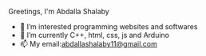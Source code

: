 Greetings, I'm Abdalla Shalaby
- 👀 I’m interested programming websites and softwares
- 🌱 I’m currently C++, html, css, js and Arduino
- 📫 My email:abdallashalaby11@gmail.com

<!---
abdallashalaby/abdallashalaby is a ✨ special ✨ repository because its `README.md` (this file) appears on your GitHub profile.
You can click the Preview link to take a look at your changes.
--->
